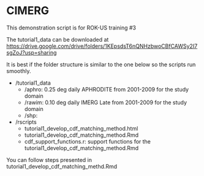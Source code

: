 # CIMERG
This demonstration script is for ROK-US training #3 

The tutorial1_data can be downloaded at https://drive.google.com/drive/folders/1KEpsdsT6nQNHzbwoCBfCAWSy2I7sgZoJ?usp=sharing

It is best if the folder structure is similar to the one below so the scripts run smoothly.

 * /tutorial1_data
    + /aphro: 0.25 deg daily APHRODITE from 2001-2009 for the study domain
    + /rawim: 0.10 deg daily IMERG Late from 2001-2009 for the study domain
    + /shp:
 * /rscripts
    + tutorial1_develop_cdf_matching_method.html
    + tutorial1_develop_cdf_matching_method.Rmd
    + cdf_support_functions.r: support functions for the tutorial1_develop_cdf_matching_method.Rmd

You can follow steps presented in tutorial1_develop_cdf_matching_methd.Rmd
